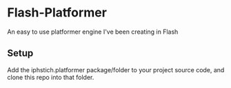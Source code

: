 Flash-Platformer
================

An easy to use platformer engine I've been creating in Flash

Setup
-----

Add the iphstich.platformer package/folder to your project source code, and clone this repo into that folder.